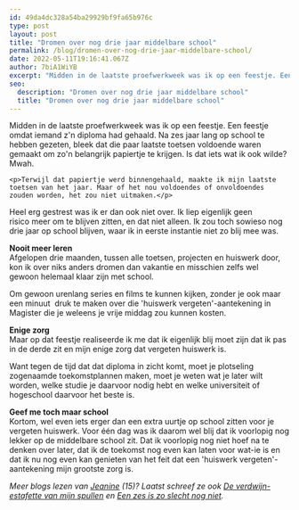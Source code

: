 ```yaml
---
id: 49da4dc328a54ba29929bf9fa65b976c
type: post
layout: post
title: "Dromen over nog drie jaar middelbare school"
permalink: /blog/dromen-over-nog-drie-jaar-middelbare-school/
date: 2022-05-11T19:16:41.067Z
author: 7biA1WiYB
excerpt: "Midden in de laatste proefwerkweek was ik op een feestje. Een feestje omdat iemand z'n diploma had gehaald. Na zes jaar lang op school te hebben gezeten, bleek dat die paar laatste toetsen voldoende waren gemaakt om zo'n belangrijk papiertje te krijgen. Is dat iets wat ik ook wilde? Mwah.  "
seo:
  description: "Dromen over nog drie jaar middelbare school"
  title: "Dromen over nog drie jaar middelbare school"
---
```

Midden in de laatste proefwerkweek was ik op een feestje. Een feestje omdat iemand z'n diploma had gehaald. Na zes jaar lang op school te hebben gezeten, bleek dat die paar laatste toetsen voldoende waren gemaakt om zo'n belangrijk papiertje te krijgen. Is dat iets wat ik ook wilde? Mwah.  

    <p>Terwijl dat papiertje werd binnengehaald, maakte ik mijn laatste toetsen van het jaar. Maar of het nou voldoendes of onvoldoendes zouden worden, het zou niet uitmaken.</p>
<p>Heel erg gestrest was ik er dan ook niet over. Ik liep eigenlijk geen risico meer om te blijven zitten, en dat niet alleen. Ik zou toch sowieso nog drie jaar op school blijven, waar ik in eerste instantie niet zo blij mee was.</p>
<p><strong>Nooit meer leren</strong><br>Afgelopen drie maanden, tussen alle toetsen, projecten en huiswerk door, kon ik over niks anders dromen dan vakantie en misschien zelfs wel gewoon helemaal klaar zijn met school.</p>
<p>Om gewoon urenlang series en films te kunnen kijken, zonder je ook maar een minuut  druk te maken over die 'huiswerk vergeten'-aantekening in Magister die je weleens je vrije middag zou kunnen kosten.</p>
<p><strong>Enige zorg</strong><br>Maar op dat feestje realiseerde ik me dat ik eigenlijk blij moet zijn dat ik pas in de derde zit en mijn enige zorg dat vergeten huiswerk is.</p>
<p>Want tegen de tijd dat dat diploma in zicht komt, moet je plotseling zogenaamde toekomstplannen maken, moet je weten wat je later wilt worden, welke studie je daarvoor nodig hebt en welke universiteit of hogeschool daarvoor het beste is.</p>
<p><b>Geef me toch maar school</b><br>Kortom, wel even iets erger dan een extra uurtje op school zitten voor je vergeten huiswerk. Voor één dag was ik daarom wel blij dat ik voorlopig nog lekker op de middelbare school zit. Dat ik voorlopig nog niet hoef na te denken over later, dat ik de toekomst nog even kan laten voor wat-ie is en dat ik nu nog even kan genieten van het feit dat een 'huiswerk vergeten'-aantekening mijn grootste zorg is.</p>
<p><em>Meer blogs lezen van <a href="https://7dagen.netlify.app/users/jeanine-krist">Jeanine</a> (15)? Laatst schreef ze ook <a href="https://7dagen.netlify.app/blog/de-verdwijn-estafette-van-mijn-spullen">De verdwijn-estafette van mijn spullen</a> en <a href="https://7dagen.netlify.app/blog/een-zes-zo-slecht-nog-niet">Een zes is zo slecht nog niet</a>.</em></p>  
